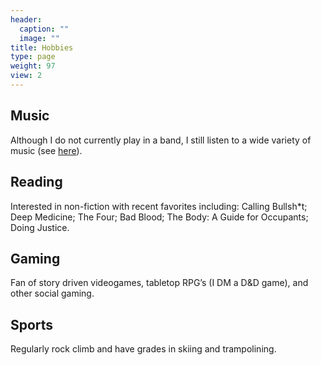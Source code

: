 ```yaml
---
header:
  caption: ""
  image: ""
title: Hobbies
type: page
weight: 97
view: 2
---
```


## Music

Although I do not currently play in a band, I still listen to a wide variety of music (see <a href = "https://www.sputnikmusic.com/user/eldave93">here</a>).



## Reading

Interested in non-fiction with recent favorites including: Calling Bullsh*t; Deep Medicine; The Four; Bad Blood; The Body: A Guide for Occupants; Doing Justice.

## Gaming

Fan of story driven videogames, tabletop RPG’s (I DM a D&D game), and other social gaming.

## Sports

Regularly rock climb and have grades in skiing and trampolining.